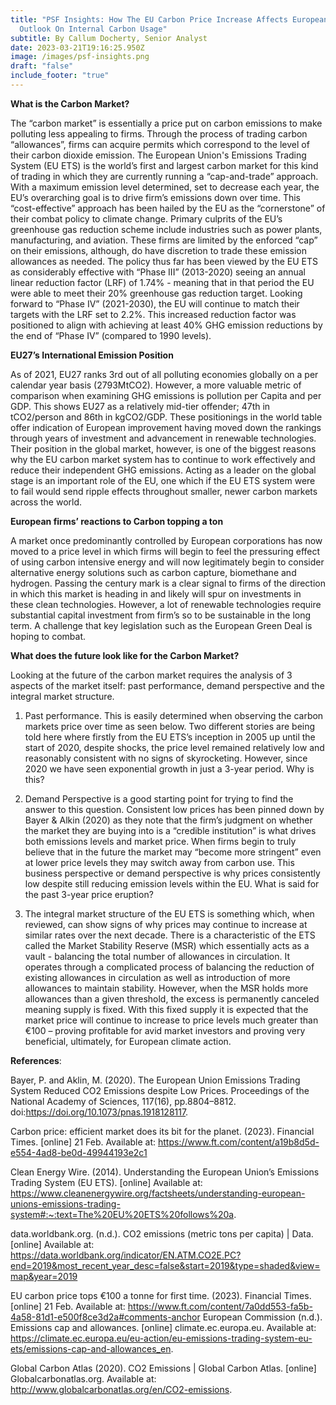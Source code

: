 ```yaml
---
title: "PSF Insights: How The EU Carbon Price Increase Affects European Firms'
  Outlook On Internal Carbon Usage"
subtitle: By Callum Docherty, Senior Analyst
date: 2023-03-21T19:16:25.950Z
image: /images/psf-insights.png
draft: "false"
include_footer: "true"
---
```

**What is the Carbon Market?** 

The “carbon market” is essentially a price put on carbon emissions to make polluting less appealing to firms. Through the process of trading carbon “allowances”, firms can acquire permits which correspond to the level of their carbon dioxide emission. The European Union's Emissions Trading System (EU ETS) is the world’s first and largest carbon market for this kind of trading in which they are currently running a “cap-and-trade” approach. With a maximum emission level determined, set to decrease each year, the EU’s overarching goal is to drive firm’s emissions down over time. This “cost-effective” approach has been hailed by the EU as the “cornerstone” of their combat policy to climate change. Primary culprits of the EU’s greenhouse gas reduction scheme include industries such as power plants, manufacturing, and aviation. These firms are limited by the enforced “cap” on their emissions, although, do have discretion to trade these emission allowances as needed. The policy thus far has been viewed by the EU ETS as considerably effective with “Phase III” (2013-2020) seeing an annual linear reduction factor (LRF) of 1.74% - meaning that in that period the EU were able to meet their 20% greenhouse gas reduction target. Looking forward to “Phase IV” (2021-2030), the EU will continue to match their targets with the LRF set to 2.2%. This increased reduction factor was positioned to align with achieving at least 40% GHG emission reductions by the end of “Phase IV” (compared to 1990 levels).

**EU27’s International Emission Position** 

As of 2021, EU27 ranks 3rd out of all polluting economies globally on a per calendar year basis (2793MtCO2). However, a more valuable metric of comparison when examining GHG emissions is pollution per Capita and per GDP. This shows EU27 as a relatively mid-tier offender; 47th in tCO2/person and 86th in kgCO2/GDP. These positionings in the world table offer indication of European improvement having moved down the rankings through years of investment and advancement in renewable technologies. Their position in the global market, however, is one of the biggest reasons why the EU carbon market system has to continue to work effectively and reduce their independent GHG emissions. Acting as a leader on the global stage is an important role of the EU, one which if the EU ETS system were to fail would send ripple effects throughout smaller, newer carbon markets across the world.

**European firms’ reactions to Carbon topping a ton** 

A market once predominantly controlled by European corporations has now moved to a price level in which firms will begin to feel the pressuring effect of using carbon intensive energy and will now legitimately begin to consider alternative energy solutions such as carbon capture, biomethane and hydrogen. Passing the century mark is a clear signal to firms of the direction in which this market is heading in and likely will spur on investments in these clean technologies. However, a lot of renewable technologies require substantial capital investment from firm’s so to be sustainable in the long term. A challenge that key legislation such as the European Green Deal is hoping to combat. 

**What does the future look like for the Carbon Market?** 

Looking at the future of the carbon market requires the analysis of 3 aspects of the market itself: past performance, demand perspective and the integral market structure. 

1. Past performance. This is easily determined when observing the carbon markets price over time as seen below. Two different stories are being told here where firstly from the EU ETS’s inception in 2005 up until the start of 2020, despite shocks, the price level remained relatively low and reasonably consistent with no signs of skyrocketing. However, since 2020 we have seen exponential growth in just a 3-year period. Why is this? 

2. Demand Perspective is a good starting point for trying to find the answer to this question. Consistent low prices has been pinned down by Bayer & Alkin (2020) as they note that the firm’s judgment on whether the market they are buying into is a “credible institution” is what drives both emissions levels and market price. When firms begin to truly believe that in the future the market may “become more stringent” even at lower price levels they may switch away from carbon use. This business perspective or demand perspective is why prices consistently low despite still reducing emission levels within the EU. What is said for the past 3-year price eruption? 

3. The integral market structure of the EU ETS is something which, when reviewed, can show signs of why prices may continue to increase at similar rates over the next decade. There is a characteristic of the ETS called the Market Stability Reserve (MSR) which essentially acts as a vault - balancing the total number of allowances in circulation. It operates through a complicated process of balancing the reduction of existing allowances in circulation as well as introduction of more allowances to maintain stability. However, when the MSR holds more allowances than a given threshold, the excess is permanently canceled meaning supply is fixed. With this fixed supply it is expected that the market price will continue to increase to price levels much greater than €100 – proving profitable for avid market investors and proving very beneficial, ultimately, for European climate action.

**References**: 

Bayer, P. and Aklin, M. (2020). The European Union Emissions Trading System Reduced CO2 Emissions despite Low Prices. Proceedings of the National Academy of Sciences, 117(16), pp.8804–8812. doi:https://doi.org/10.1073/pnas.1918128117. 

Carbon price: efficient market does its bit for the planet. (2023). Financial Times. \[online] 21 Feb. Available at: https://www.ft.com/content/a19b8d5d-e554-4ad8-be0d-49944193e2c1 

Clean Energy Wire. (2014). Understanding the European Union’s Emissions Trading System (EU ETS). \[online] Available at: https://www.cleanenergywire.org/factsheets/understanding-european-unions-emissions-trading-system#:~:text=The%20EU%20ETS%20follows%20a. 

data.worldbank.org. (n.d.). CO2 emissions (metric tons per capita) | Data. \[online] Available at: https://data.worldbank.org/indicator/EN.ATM.CO2E.PC?end=2019&most_recent_year_desc=false&start=2019&type=shaded&view=map&year=2019 

EU carbon price tops €100 a tonne for first time. (2023). Financial Times. \[online] 21 Feb. Available at: https://www.ft.com/content/7a0dd553-fa5b-4a58-81d1-e500f8ce3d2a#comments-anchor European Commission (n.d.). Emissions cap and allowances. \[online] climate.ec.europa.eu. Available at: https://climate.ec.europa.eu/eu-action/eu-emissions-trading-system-eu-ets/emissions-cap-and-allowances_en. 

Global Carbon Atlas (2020). CO2 Emissions | Global Carbon Atlas. \[online] Globalcarbonatlas.org. Available at: http://www.globalcarbonatlas.org/en/CO2-emissions.